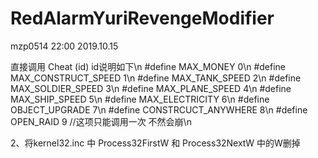 # RedAlarmYuriRevengeModifier
mzp0514 22:00 2019.10.15

直接调用 Cheat (id)   id说明如下\n
#define MAX_MONEY 0\n
#define MAX_CONSTRUCT_SPEED 1\n
#define MAX_TANK_SPEED 2\n
#define MAX_SOLDIER_SPEED 3\n
#define MAX_PLANE_SPEED 4\n
#define MAX_SHIP_SPEED 5\n
#define MAX_ELECTRICITY 6\n
#define OBJECT_UPGRADE 7\n
#define CONSTRCUCT_ANYWHERE 8\n
#define OPEN_RAID 9                //这项只能调用一次 不然会崩\n

2、将kernel32.inc 中 Process32FirstW 和 Process32NextW 中的W删掉
